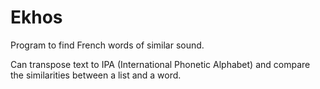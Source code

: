 # Ekhos
Program to find French words of similar sound.

Can transpose text to IPA (International Phonetic Alphabet) and compare the similarities between a list and a word.


